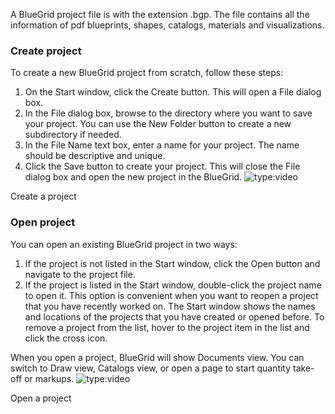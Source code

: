 A BlueGrid project file is with the extension .bgp. The file contains all the information of pdf blueprints, shapes, catalogs, materials and visualizations.

### Create project
To create a new BlueGrid project from scratch, follow these steps:

1. On the Start window, click the Create button. This will open a File dialog box.
2. In the File dialog box, browse to the directory where you want to save your project. You can use the New Folder button to create a new subdirectory if needed.
3. In the File Name text box, enter a name for your project. The name should be descriptive and unique.
4. Click the Save button to create your project. This will close the File dialog box and open the new project in the BlueGrid.
   ![type:video](https://www.youtube.com/embed/gEzL3ZQlQIE)

<figcaption>Create a project</figcaption>


### Open project

You can open an existing BlueGrid project in two ways:

1. If the project is not listed in the Start window, click the Open button and navigate to the project file. 
2. If the project is listed in the Start window, double-click the project name to open it. This option is convenient when you want to reopen a project that you have recently worked on.
The Start window shows the names and locations of the projects that you have created or opened before. To remove a project from the list, hover to the project item in the list and click the cross icon. 

When you open a project, BlueGrid will show Documents view. You can switch to Draw view, Catalogs view, or open a page to start quantity take-off or markups.
![type:video](https://www.youtube.com/embed/F6qiOvWwZOE?si=CX_BpSM8U77XnCnG)
<figcaption>Open a project</figcaption>